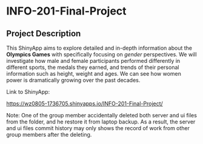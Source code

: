# INFO-201-Final-Project

## Project Description
This ShinyApp aims to explore detailed and in-depth information about the **Olympics Games** with specifically focusing on
_gender_ perspectives. We will investigate how male and female participants performed differently in different sports,
the medals they earned, and trends of their personal information such as height, weight and ages.  We can see how women
power is dramatically growing over the past decades.

Link to ShinyApp:

https://wz0805-1736705.shinyapps.io/INFO-201-Final-Project/

Note: One of the group member accidentally deleted both server and ui files from the folder, and he restore it from laptop backup. As a result, the server and ui files commit history may only shows the record of work from other group members after the deleting.
